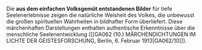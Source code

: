 
Die **aus dem einfachen Volksgemüt entstandenen Bilder** für tiefe Seelenerlebnisse zeigen die natürliche Weisheit des Volkes, die unbewusst die großen spirituellen Wahrheiten in bildhafter Form überliefert. Diese märchenhaften Darstellungen enthalten authentische Erkenntnisse über die menschliche Seelenentwicklung ([[GA062 (10.) MÄRCHENDICHTUNGEN IM LICHTE DER GEISTESFORSCHUNG, Berlin, 6. Februar 1913|GA062/10]]).
